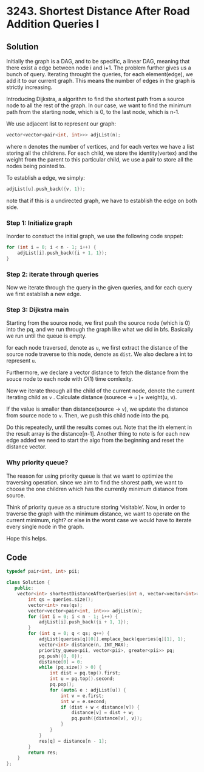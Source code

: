 # 3243. Shortest Distance After Road Addition Queries I

## Solution

Initially the graph is a DAG, and to be specific, a linear DAG, meaning that there exist a edge between node i and i+1. The problem further gives us a bunch of query. Iterating throught the queries, for each element(edge), we add it to our current graph. This means the number of edges in the graph is strictly increasing.

Introducing Dijkstra, a algorithm to find the shortest path from a source node to all the rest of the graph. In our case, we want to find the minimum path from the starting node, which is 0, to the last node, which is n-1.

We use adjacent list to represent our graph:

```cpp
vector<vector<pair<int, int>>> adjList(n);
```

where n denotes the number of vertices, and for each vertex we have a list storing all the childrens. For each child, we store the identity(vertex) and the weight from the parent to this particular child, we use a pair to store all the nodes being pointed to.

To establish a edge, we simply:

```cpp
adjList[u].push_back({v, 1});
```

note that if this is a undirected graph, we have to establish the edge on both side.

### Step 1: Initialize graph

Inorder to constuct the initial graph, we use the following code snppet:

```cpp
for (int i = 0; i < n - 1; i++) {
	adjList[i].push_back({i + 1, 1});
}
```

### Step 2: iterate through queries

Now we iterate through the query in the given queries, and for each query we first establish a new edge.

### Step 3: Dijkstra main

Starting from the source node, we first push the source node (which is 0) into the pq, and we run through the graph like what we did in bfs. Basically we run until the queue is empty.

for each node traversed, denote as `u`, we first extract the distance of the source node traverse to this node, denote as `dist`. We also declare a int to represent `u`.

Furthermore, we declare a vector distance to fetch the distance from the souce node to each node with $O(1)$ time comlexity.

Now we iterate through all the child of the current node, denote the current iterating child as `v` . Calculate distance (sourece → `u` )+ weight(u, v).

If the value is smaller than distance(source → `v`), we update the distance from source node to `v`. Then, we push this child node into the pq.

Do this repeatedly, until the results comes out. Note that the ith element in the result array is the distance[n-1]. Another thing to note is for each new edge added we need to start the algo from the beginning and reset the distance vector.

### Why priority queue?

The reason for using priority queue is that we want to optimize the traversing operation. since we aim to find the shorest path, we want to choose the one children which has the currently minimum distance from source.

Think of priority queue as a structure storing ‘visitable’. Now, in order to traverse the graph with the minimum distance, we want to operate on the current minimum, right? or else in the worst case we would have to iterate every single node in the graph.

Hope this helps.

## Code

```cpp
typedef pair<int, int> pii;

class Solution {
   public:
    vector<int> shortestDistanceAfterQueries(int n, vector<vector<int>>& queries) {
        int qs = queries.size();
        vector<int> res(qs);
        vector<vector<pair<int, int>>> adjList(n);
        for (int i = 0; i < n - 1; i++) {
            adjList[i].push_back({i + 1, 1});
        }
        for (int q = 0; q < qs; q++) {
            adjList[queries[q][0]].emplace_back(queries[q][1], 1);
            vector<int> distance(n, INT_MAX);
            priority_queue<pii, vector<pii>, greater<pii>> pq;
            pq.push({0, 0});
            distance[0] = 0;
            while (pq.size() > 0) {
                int dist = pq.top().first;
                int u = pq.top().second;
                pq.pop();
                for (auto& e : adjList[u]) {
                    int v = e.first;
                    int w = e.second;
                    if (dist + w < distance[v]) {
                        distance[v] = dist + w;
                        pq.push({distance[v], v});
                    }
                }
            }
            res[q] = distance[n - 1];
        }
        return res;
    }
};
```
